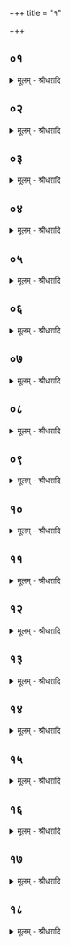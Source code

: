 +++
title = "१"

+++


## ०१
<details><summary>मूलम् - श्रीधरादि</summary>

म᳘नो ह वा᳘ ऽअस्य सविता[[!!]]॥  
तस्मात्सावित्रं᳘ गृह्णाति प्राणो᳘ ह वा᳘ ऽअस्य सविता त᳘मे᳘वास्मिन्नेत᳘त्पुर᳘स्तात्प्राणं᳘ दधाति य᳘दुपाᳫँ᳭शुं᳘ गृह्णा᳘ति त᳘मे᳘वास्मिन्नेत᳘त्पश्चा᳘त्प्राणं᳘ दधाति य᳘त्सावित्रं᳘ गृह्णा᳘ति ता᳘विमा᳘ उभय᳘तः प्राणौ᳘ हितौ य᳘श्चाय᳘मुप᳘रिष्टाद्य᳘श्चाध᳘स्तात्॥
</details>

## ०२
<details><summary>मूलम् - श्रीधरादि</summary>

(दृ) ऋत᳘वो वै᳘ संवत्सरो᳘ यज्ञः᳘॥  
(स्ते) ते ऽदः᳘ प्रातःसवने᳘ प्रत्य᳘क्षम᳘वकल्प्यन्ते य᳘दृतुग्रहा᳘न्गृह्णात्य᳘थैत᳘त्परो᳘ ऽक्षं मा᳘ध्यन्दि᳘ने स᳘वने᳘ ऽवकल्प्यन्ते य᳘दृतुपात्रा᳘भ्यां मरुत्वती᳘यान्गृह्णा᳘ति न वा अ᳘त्रर्तु᳘भ्य ऽइ᳘ति कं᳘ चन ग्र᳘हं गृह्ण᳘न्ति᳘ न ऽर्तुपात्रा᳘भ्यां[[!!]] क᳘श्चन ग्र᳘हो गृह्यते॥
</details>

## ०३
<details><summary>मूलम् - श्रीधरादि</summary>

(त ऽ) एष वै᳘ सविता य᳘ एष त᳘पति॥  
(त्ये) एष᳘ उ ऽएव स᳘र्व्व ऽऋत᳘वस्त᳘दृत᳘वः संव्वत्सर᳘स्तृतीयसवने᳘ प्रत्य᳘क्षम᳘वकल्प्यन्ते त᳘स्मात्सावित्रं᳘ गृह्णाति॥
</details>

## ०४
<details><summary>मूलम् - श्रीधरादि</summary>

तं वा᳘ ऽउपाᳫँ᳭शुपात्रे᳘ण गृह्णाति॥  
म᳘नो ह वा᳘ ऽअस्य सविता᳘ प्राण᳘ उपाᳫँ᳭शुस्त᳘स्मादुपाᳫँ᳭शुपात्रे᳘ण गृह्णात्यन्तर्यामपात्रे᳘ण वा समान᳘ᳫँ᳘[[!!]] ह्येतद्य᳘दुपाᳫँ᳭श्वन्तर्यामौ᳘ प्राणोदानौ᳘ हि॥ (अर्धप्रपाठकः)॥
</details>

## ०५
<details><summary>मूलम् - श्रीधरादि</summary>

(ह्या) आग्रयणा᳘द् गृह्णाति॥  
म᳘नो ह वा᳘ ऽअस्य सवि᳘ता᳘ ऽऽत्मा ऽऽग्रयण᳘ ऽआत्म᳘न्ये᳘वैतन्म᳘नो दधाति प्राणो᳘ ह वा᳘ ऽअस्य सवि᳘ता᳘ ऽऽत्मा ऽऽग्रयण᳘ ऽआत्म᳘न्ये᳘वैत᳘त्प्राणं᳘ दधाति॥
</details>

## ०६
<details><summary>मूलम् - श्रीधरादि</summary>

(त्य) अथा᳘तो गृह्णा᳘त्येव᳘॥  
व्वाम᳘मद्य᳘ सवितर्व्वाम᳘मु श्वो᳘ दिवे᳘दिवे व्वाम᳘मस्म᳘भ्यᳫँ᳭[[!!]] सावीः॥ व्वाम᳘स्य हि क्ष᳘यस्य देव भू᳘रेरया᳘ धिया᳘ व्वामभा᳘जः स्याम॥ उपयाम᳘गृहीतो ऽसि सावि᳘त्रो ऽसि चनोधा᳘श्चनोधा᳘ असि च᳘नो म᳘यि धेहि॥ जि᳘न्व यज्ञं जि᳘न्व यज्ञ᳘पतिं भ᳘गाये᳘ति॥
</details>

## ०७
<details><summary>मूलम् - श्रीधरादि</summary>

तं᳘ गृहीत्वा न᳘ सादयति॥  
म᳘नो ह वा᳘ ऽअस्य सविता त᳘स्मादिदम᳘सन्नं म᳘नः प्राणो᳘ ह वा᳘ ऽअस्य सविता त᳘स्मादयम᳘सन्नः प्राणः सं᳘चरत्यथा᳘ह[[!!]] देवा᳘य सवित्रे᳘ ऽनुब्रूहीत्याश्रा᳘व्याह[[!!]] देवा᳘य सवित्रे प्रेष्ये᳘ति व्व᳘षट्कृते जुहोति᳘ नानुव᳘षट्करोति म᳘नो ह वा᳘ ऽअस्य सविता नेन्म᳘नो ऽग्नौ᳘ प्रवृण᳘जानी᳘ति प्राणो᳘ ह वा᳘ ऽअस्य सविता ने᳘त्प्राण᳘मग्नौ᳘ प्रवृण᳘जानी᳘ति॥
</details>

## ०८
<details><summary>मूलम् - श्रीधरादि</summary>

(त्य᳘) अथा᳘भक्षितेन पा᳘त्रेण॥  
व्वैश्वदेवं ग्र᳘हं गृह्णाति तद्यद᳘भक्षितेन पा᳘त्रेण व्वैश्वदेवं ग्र᳘हं गृह्णा᳘ति न वै᳘ सावित्र᳘स्यानुव᳘षट्करोत्येत᳘स्माद्वै᳘ व्वैश्वदेवं ग्र᳘हं ग्रहीष्य᳘न्भवति त᳘दस्य व्वैश्वदे᳘नै᳘वैवानुव᳘षट्कृतो भवति॥
</details>

## ०९
<details><summary>मूलम् - श्रीधरादि</summary>

य᳘द्वेव᳘ व्वैश्वदेवं ग्र᳘हं गृह्णा᳘ति॥  
म᳘नो ह वा᳘ ऽअस्य स᳘वि᳘ता स᳘र्व्वमिदं व्वि᳘श्वे देवा᳘ इद᳘मे᳘वैतत्स᳘र्वं म᳘नसः कृतानुकरम᳘नुवर्त्म करोति त᳘दिदᳫं᳭ स᳘र्व्वं म᳘नसः कृतानुकरम᳘नुवर्त्म॥
</details>

## १०
<details><summary>मूलम् - श्रीधरादि</summary>

य᳘द्वेव᳘ वैश्वदेवं ग्र᳘हं गृह्णा᳘ति॥  
प्राणो ह वा᳘ ऽअस्य सविता स᳘र्वमिदं व्वि᳘श्वे देवा᳘ ऽअस्मि᳘न्ने᳘वैतत्स᳘र्व्वस्मिन्प्राणोदानौ᳘ दधाति ता᳘विमा᳘वस्मिन्त्स᳘र्व्वस्मिन्प्राणोदानौ᳘ हि तौ[[!!]]॥
</details>

## ११
<details><summary>मूलम् - श्रीधरादि</summary>

य᳘द्वेव᳘ वैश्वदेवं ग्र᳘हं गृह्णा᳘ति॥  
व्वैश्वदेवं वै᳘ तृतीयसवनं त᳘दुच्यत᳘ ऽएव᳘[[!!]] सामतो य᳘स्माद्वैश्वदेवं᳘ तृतीयसवन᳘मुच्य᳘त ऽऋक्तो ऽथैतदेव᳘[[!!]] यजुष्टः᳘ पुरश्चरणतो य᳘देतं᳘ महा᳘वैश्वदेवं गृह्णा᳘ति॥
</details>

## १२
<details><summary>मूलम् - श्रीधरादि</summary>

तं वै᳘ पूतभृ᳘तो गृह्णाति॥  
व्वैश्वदेवो वै᳘ पूतभृदे᳘तो हि᳘ देवे᳘भ्य ऽउन्न᳘यन्त्य᳘तो मनु᳘ष्येभ्यो᳘ ऽतः पितृ᳘भ्यस्त᳘स्माद्वैश्वदेवः᳘ पूतभृत्[[!!]]॥
</details>

## १३
<details><summary>मूलम् - श्रीधरादि</summary>

(त्तं) तं वा᳘ ऽअपुरोरु᳘क्कं गृह्णाति॥  
व्वि᳘श्वेभ्यो᳘ ह्येनं देवे᳘भ्यो गृह्णा᳘ति स᳘र्व्वं वै व्वि᳘श्वे देवा यदृ᳘चो यद्य᳘जूᳫँ᳭षि यत्सा᳘मानि स य᳘दे᳘वैनं व्वि᳘श्वेभ्यो देवे᳘भ्यो गृह्णा᳘ति ते᳘नो हास्यैष᳘ पुरोरु᳘ङ्मान्भवति त᳘स्मादपुरोरु᳘क्कं गृह्णाति॥
</details>

## १४
<details><summary>मूलम् - श्रीधरादि</summary>

(त्य) अथा᳘तो गृह्णा᳘त्येव᳘॥  
(वो) उपयाम᳘गृहीतो ऽसि सुश᳘र्मासि सुप्रतिष्ठान इ᳘ति प्राणो वै᳘ सुश᳘र्मा सुप्रतिष्ठानो᳘ बृह᳘दुक्षाय न᳘म इ᳘ति प्रजा᳘पतिर्वै᳘ बृह᳘दुक्षः प्रजा᳘पतये न᳘म इ᳘त्ये᳘वैत᳘दाह व्वि᳘श्वेभ्यस्त्वा देवे᳘भ्य एष᳘ ते यो᳘निर्व्वि᳘श्वेभ्यस्त्वा देवे᳘भ्य ऽइ᳘ति सादयति व्वि᳘श्वेभ्यो᳘ ह्येनं देवे᳘भ्यो गृह्णात्यथे᳘त्य प्राङु᳘पविशति॥
</details>

## १५
<details><summary>मूलम् - श्रीधरादि</summary>

स य᳘त्रैताᳫँ᳭ हो᳘ता श᳘ᳫं᳘सति॥  
(त्ये᳘) ए᳘कया च दश᳘भिश्च स्वभूते द्वा᳘भ्यामिष्ट᳘ये व्विᳫँ᳭शती᳘ च। तिसृ᳘भिश्च व्व᳘हसे त्रिᳫँ᳭श᳘ता च नियु᳘द्भिर्व्वायविह ता व्वि᳘मुञ्चे᳘ति त᳘देत᳘स्यां व्वाय᳘व्यायामृचि पा᳘त्राणि व्वि᳘मुच्यन्ते व्वायु᳘प्रणेत्रा वै᳘ पश᳘वः प्राणो वै᳘ व्वायुः᳘ प्राणे᳘न हि᳘ पश᳘वश्च᳘रन्ति॥
</details>

## १६
<details><summary>मूलम् - श्रीधरादि</summary>

स᳘ ह देवे᳘भ्यः पशु᳘भिर᳘पचक्राम॥  
तं᳘ देवाः᳘ प्रातःसवने᳘ ऽन्वमन्त्रयन्त स᳘ नोपा᳘ववर्त तं᳘ मा᳘ध्यन्दिने स᳘वने᳘ ऽन्वमन्त्रयन्त स[[!!]] ह᳘ नै᳘वोपा᳘ववर्त तं᳘ तृतीयसवने᳘ ऽन्वमन्त्रयन्त॥
</details>

## १७
<details><summary>मूलम् - श्रीधरादि</summary>

स᳘ होपावर्त्स्य᳘न्न᳘वाच॥  
य᳘द्व ऽउपाव᳘र्तेय किं᳘ मे त᳘तः स्यादि᳘ति त्व᳘यै᳘वैता᳘नि पा᳘त्राणि युज्ये᳘रंस्त्व᳘या व्वि᳘मुच्येरन्नि᳘ति त᳘देनेनैतत्पा᳘त्राणि युज्यन्ते य᳘दैन्द्रवायवा᳘ग्रान्प्रातःसवने᳘ गृह्णात्य᳘थैनेनैतत्पा᳘त्राणि व्वि᳘मुच्यन्ते यदा᳘ह नियु᳘द्भिर्व्वायविह ता व्वि᳘मुञ्चे᳘ति पश᳘वो वै᳘ नियु᳘तस्त᳘त्पशु᳘भिरे᳘वैतत्पा᳘त्राणि व्वि᳘मुच्यन्ते॥
</details>

## १८
<details><summary>मूलम् - श्रीधरादि</summary>

स य᳘त्प्रातःसवन᳘ ऽउपा᳘वर्त्स्यत्॥  
(द्गा) गायत्रं वै᳘ प्रातःसवनं ब्र᳘ह्म गायत्री᳘ ब्राह्मणे᳘षु ह पश᳘वो ऽभविष्यन्न᳘थ यन्मा᳘ध्यन्दिने स᳘वन ऽउपा᳘वर्त्स्यदैन्द्रं वै मा᳘ध्यन्दिनᳫँ᳭ स᳘वनं क्षत्रमि᳘न्द्रः क्षत्रि᳘येषु ह पश᳘वो ऽभविष्यन्न᳘थ य᳘त्तृतीयसवन᳘ उपा᳘वर्तत व्वैश्वदेवं वै᳘ तृतीयसवनᳫँ᳭ स᳘र्व्वमिदं व्वि᳘श्वे देवास्त᳘स्मादिमे᳘ सर्व्व᳘त्रैव᳘ पश᳘वः॥
</details>